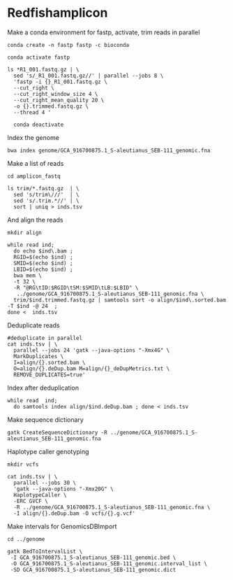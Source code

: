 # Redfishamplicon

Make a conda environment for fastp, activate, trim reads in parallel

```
conda create -n fastp fastp -c bioconda

conda activate fastp

ls *R1_001.fastq.gz | \
  sed 's/_R1_001.fastq.gz//' | parallel --jobs 8 \
  'fastp -i {}_R1_001.fastq.gz \
  --cut_right \
  --cut_right_window_size 4 \
  --cut_right_mean_quality 20 \
  -o {}.trimmed.fastq.gz \
  --thread 4 '
  
  conda deactivate
  ```

Index the genome

```
bwa index genome/GCA_916700875.1_S-aleutianus_SEB-111_genomic.fna
```

Make a list of reads

```
cd amplicon_fastq

ls trim/*.fastq.gz  | \
  sed 's/trim\///'  | \
  sed 's/.trim.*//' | \
  sort | uniq > inds.tsv
```

And align the reads

```
mkdir align

while read ind;
  do echo $ind\.bam ;
  RGID=$(echo $ind) ;
  SMID=$(echo $ind) ;
  LBID=$(echo $ind) ;
  bwa mem \
  -t 32 \
  -R "@RG\tID:$RGID\tSM:$SMID\tLB:$LBID" \
   ../genome/GCA_916700875.1_S-aleutianus_SEB-111_genomic.fna \
  trim/$ind.trimmed.fastq.gz | samtools sort -o align/$ind\.sorted.bam -T $ind -@ 24  ;
done <  inds.tsv
```

Deduplicate reads

```
#deduplicate in parallel
cat inds.tsv | \
  parallel --jobs 24 'gatk --java-options "-Xmx4G" \
  MarkDuplicates \
  I=align/{}.sorted.bam \
  O=align/{}.deDup.bam M=align/{}_deDupMetrics.txt \
  REMOVE_DUPLICATES=true'
```

Index after deduplication
```
while read  ind; 
  do samtools index align/$ind.deDup.bam ; done < inds.tsv
```

Make sequence dictionary
```
gatk CreateSequenceDictionary -R ../genome/GCA_916700875.1_S-aleutianus_SEB-111_genomic.fna
```


Haplotype caller genotyping
```
mkdir vcfs 

cat inds.tsv | \
  parallel --jobs 30 \
  'gatk --java-options "-Xmx20G" \
  HaplotypeCaller \
  -ERC GVCF \
  -R ../genome/GCA_916700875.1_S-aleutianus_SEB-111_genomic.fna \
  -I align/{}.deDup.bam -O vcfs/{}.g.vcf'

```

Make intervals for GenomicsDBImport

```
cd ../genome

gatk BedToIntervalList \
 -I GCA_916700875.1_S-aleutianus_SEB-111_genomic.bed \
 -O GCA_916700875.1_S-aleutianus_SEB-111_genomic.interval_list \
 -SD GCA_916700875.1_S-aleutianus_SEB-111_genomic.dict

```
